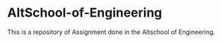 # AltSchool-of-Engineering
This is a repository of Assignment done in the Altschool of Engineering.
